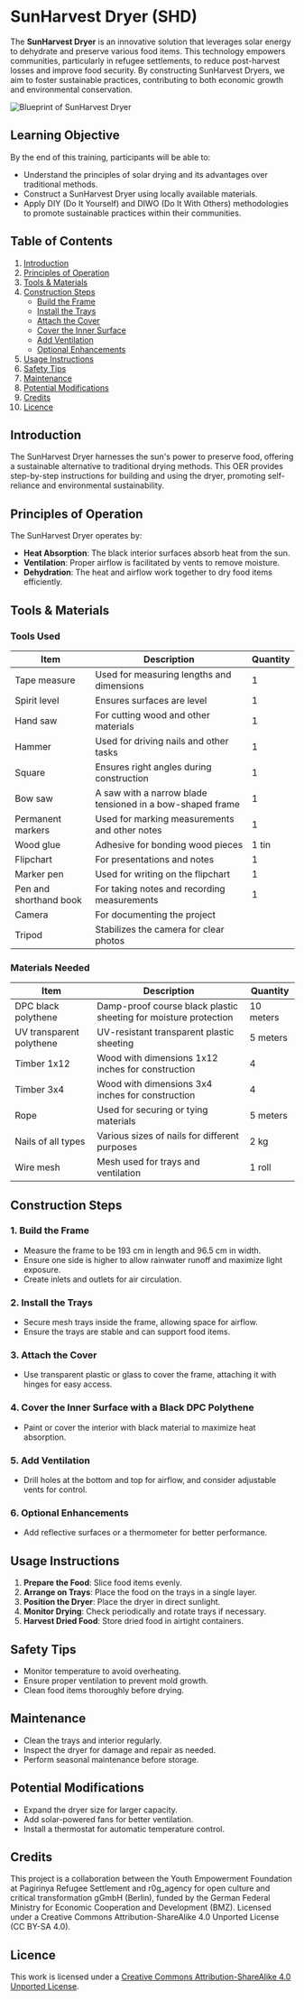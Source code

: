 # SunHarvest Dryer (SHD)

The **SunHarvest Dryer** is an innovative solution that leverages solar energy to dehydrate and preserve various food items. This technology empowers communities, particularly in refugee settlements, to reduce post-harvest losses and improve food security. By constructing SunHarvest Dryers, we aim to foster sustainable practices, contributing to both economic growth and environmental conservation.

![Blueprint of SunHarvest Dryer](https://doc.asknet.community/uploads/40cd90c2-93c3-4d53-aaa1-b5b67259c207.jpg)

## Learning Objective

By the end of this training, participants will be able to:
- Understand the principles of solar drying and its advantages over traditional methods.
- Construct a SunHarvest Dryer using locally available materials.
- Apply DIY (Do It Yourself) and DIWO (Do It With Others) methodologies to promote sustainable practices within their communities.

## Table of Contents
1. [Introduction](Expenditure.md)
2. [Principles of Operation](#principles-of-operation)
3. [Tools & Materials](#tools--materials)
4. [Construction Steps](#construction-steps)
    - [Build the Frame](#1-build-the-frame)
    - [Install the Trays](#2-install-the-trays)
    - [Attach the Cover](#3-attach-the-cover)
    - [Cover the Inner Surface](#4-cover-the-inner-surface-with-a-black-dpc-polythene)
    - [Add Ventilation](#5-add-ventilation)
    - [Optional Enhancements](#6-optional-enhancements)
5. [Usage Instructions](#usage-instructions)
6. [Safety Tips](#safety-tips)
7. [Maintenance](#maintenance)
8. [Potential Modifications](#potential-modifications)
9. [Credits](#credits)
10. [Licence](#licence)

## Introduction

The SunHarvest Dryer harnesses the sun's power to preserve food, offering a sustainable alternative to traditional drying methods. This OER provides step-by-step instructions for building and using the dryer, promoting self-reliance and environmental sustainability.

## Principles of Operation

The SunHarvest Dryer operates by:
- **Heat Absorption**: The black interior surfaces absorb heat from the sun.
- **Ventilation**: Proper airflow is facilitated by vents to remove moisture.
- **Dehydration**: The heat and airflow work together to dry food items efficiently.

## Tools & Materials

### Tools Used

| Item               | Description                                           | Quantity |
|--------------------|-------------------------------------------------------|----------|
| Tape measure       | Used for measuring lengths and dimensions            | 1        |
| Spirit level       | Ensures surfaces are level                           | 1        |
| Hand saw           | For cutting wood and other materials                 | 1        |
| Hammer             | Used for driving nails and other tasks               | 1        |
| Square             | Ensures right angles during construction             | 1        |
| Bow saw            | A saw with a narrow blade tensioned in a bow-shaped frame | 1        |
| Permanent markers  | Used for marking measurements and other notes        | 1        |
| Wood glue          | Adhesive for bonding wood pieces                      | 1 tin|
| Flipchart          | For presentations and notes                          | 1        |
| Marker pen         | Used for writing on the flipchart                     | 1|
| Pen and shorthand book | For taking notes and recording measurements       | 1    |
| Camera             | For documenting the project                          |         |
| Tripod             | Stabilizes the camera for clear photos                |      |

### Materials Needed

| Item                       | Description                                               | Quantity |
|----------------------------|-----------------------------------------------------------|----------|
| DPC black polythene        | Damp-proof course black plastic sheeting for moisture protection | 10 meters|
| UV transparent polythene   | UV-resistant transparent plastic sheeting                | 5 meters|
| Timber 1x12                | Wood with dimensions 1x12 inches for construction         | 4|
| Timber 3x4                 | Wood with dimensions 3x4 inches for construction          | 4 |
| Rope                       | Used for securing or tying materials                      | 5 meters|
| Nails of all types         | Various sizes of nails for different purposes            | 2 kg|
| Wire mesh                  | Mesh used for trays and ventilation                       | 1 roll|

## Construction Steps

### 1. Build the Frame
- Measure the frame to be 193 cm in length and 96.5 cm in width.
- Ensure one side is higher to allow rainwater runoff and maximize light exposure.
- Create inlets and outlets for air circulation.

### 2. Install the Trays
- Secure mesh trays inside the frame, allowing space for airflow.
- Ensure the trays are stable and can support food items.

### 3. Attach the Cover
- Use transparent plastic or glass to cover the frame, attaching it with hinges for easy access.

### 4. Cover the Inner Surface with a Black DPC Polythene
- Paint or cover the interior with black material to maximize heat absorption.

### 5. Add Ventilation
- Drill holes at the bottom and top for airflow, and consider adjustable vents for control.

### 6. Optional Enhancements
- Add reflective surfaces or a thermometer for better performance.

## Usage Instructions

1. **Prepare the Food**: Slice food items evenly.
2. **Arrange on Trays**: Place the food on the trays in a single layer.
3. **Position the Dryer**: Place the dryer in direct sunlight.
4. **Monitor Drying**: Check periodically and rotate trays if necessary.
5. **Harvest Dried Food**: Store dried food in airtight containers.

## Safety Tips

- Monitor temperature to avoid overheating.
- Ensure proper ventilation to prevent mold growth.
- Clean food items thoroughly before drying.

## Maintenance

- Clean the trays and interior regularly.
- Inspect the dryer for damage and repair as needed.
- Perform seasonal maintenance before storage.

## Potential Modifications

- Expand the dryer size for larger capacity.
- Add solar-powered fans for better ventilation.
- Install a thermostat for automatic temperature control.

## Credits

This project is a collaboration between the Youth Empowerment Foundation at Pagirinya Refugee Settlement and r0g_agency for open culture and critical transformation gGmbH (Berlin), funded by the German Federal Ministry for Economic Cooperation and Development (BMZ). Licensed under a Creative Commons Attribution-ShareAlike 4.0 Unported License (CC BY-SA 4.0).

## Licence

This work is licensed under a [Creative Commons Attribution-ShareAlike 4.0 Unported License](https://creativecommons.org/licenses/by-sa/4.0/).


